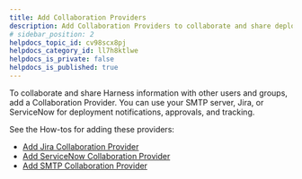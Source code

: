 ```yaml
---
title: Add Collaboration Providers
description: Add Collaboration Providers to collaborate and share deployment info with users and groups.
# sidebar_position: 2
helpdocs_topic_id: cv98scx8pj
helpdocs_category_id: ll7h8ktlwe
helpdocs_is_private: false
helpdocs_is_published: true
---
```


To collaborate and share Harness information with other users and groups, add a Collaboration Provider. You can use your SMTP server, Jira, or ServiceNow for deployment notifications, approvals, and tracking. 

See the How-tos for adding these providers:

* [Add Jira Collaboration Provider](/article/bhpffyx0co-add-jira-collaboration-provider)
* [Add ServiceNow Collaboration Provider](/article/vftxcr51xx-add-service-now-collaboration-provider)
* [Add SMTP Collaboration Provider](/article/8nkhcbjnh7-add-smtp-collaboration-provider)

